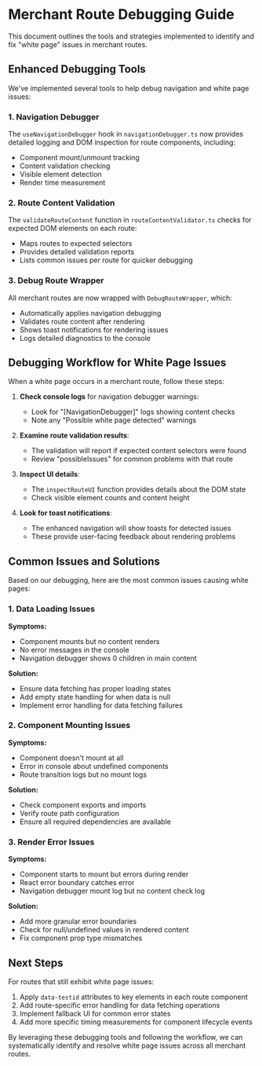
# Merchant Route Debugging Guide

This document outlines the tools and strategies implemented to identify and fix "white page" issues in merchant routes.

## Enhanced Debugging Tools

We've implemented several tools to help debug navigation and white page issues:

### 1. Navigation Debugger

The `useNavigationDebugger` hook in `navigationDebugger.ts` now provides detailed logging and DOM inspection for route components, including:

- Component mount/unmount tracking
- Content validation checking
- Visible element detection
- Render time measurement

### 2. Route Content Validation

The `validateRouteContent` function in `routeContentValidator.ts` checks for expected DOM elements on each route:

- Maps routes to expected selectors
- Provides detailed validation reports
- Lists common issues per route for quicker debugging

### 3. Debug Route Wrapper

All merchant routes are now wrapped with `DebugRouteWrapper`, which:

- Automatically applies navigation debugging
- Validates route content after rendering
- Shows toast notifications for rendering issues
- Logs detailed diagnostics to the console

## Debugging Workflow for White Page Issues

When a white page occurs in a merchant route, follow these steps:

1. **Check console logs** for navigation debugger warnings:
   - Look for "[NavigationDebugger]" logs showing content checks
   - Note any "Possible white page detected" warnings

2. **Examine route validation results**:
   - The validation will report if expected content selectors were found
   - Review "possibleIssues" for common problems with that route

3. **Inspect UI details**:
   - The `inspectRouteUI` function provides details about the DOM state
   - Check visible element counts and content height

4. **Look for toast notifications**:
   - The enhanced navigation will show toasts for detected issues
   - These provide user-facing feedback about rendering problems

## Common Issues and Solutions

Based on our debugging, here are the most common issues causing white pages:

### 1. Data Loading Issues

**Symptoms:**
- Component mounts but no content renders
- No error messages in the console
- Navigation debugger shows 0 children in main content

**Solution:**
- Ensure data fetching has proper loading states
- Add empty state handling for when data is null
- Implement error handling for data fetching failures

### 2. Component Mounting Issues

**Symptoms:**
- Component doesn't mount at all
- Error in console about undefined components
- Route transition logs but no mount logs

**Solution:**
- Check component exports and imports
- Verify route path configuration
- Ensure all required dependencies are available

### 3. Render Error Issues

**Symptoms:**
- Component starts to mount but errors during render
- React error boundary catches error
- Navigation debugger mount log but no content check log

**Solution:**
- Add more granular error boundaries
- Check for null/undefined values in rendered content
- Fix component prop type mismatches

## Next Steps

For routes that still exhibit white page issues:

1. Apply `data-testid` attributes to key elements in each route component
2. Add route-specific error handling for data fetching operations
3. Implement fallback UI for common error states
4. Add more specific timing measurements for component lifecycle events

By leveraging these debugging tools and following the workflow, we can systematically identify and resolve white page issues across all merchant routes.

